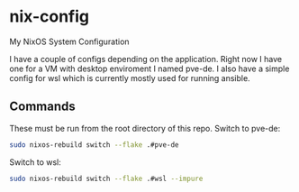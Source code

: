 # nix-config
My NixOS System Configuration

I have a couple of configs depending on the application.
Right now I have one for a VM with desktop enviroment I named pve-de.
I also have a simple config for wsl which is currently mostly used for running ansible. 

## Commands
These must be run from the root directory of this repo.
Switch to pve-de:
```bash
sudo nixos-rebuild switch --flake .#pve-de
```
Switch to wsl:
```bash
sudo nixos-rebuild switch --flake .#wsl --impure
```
